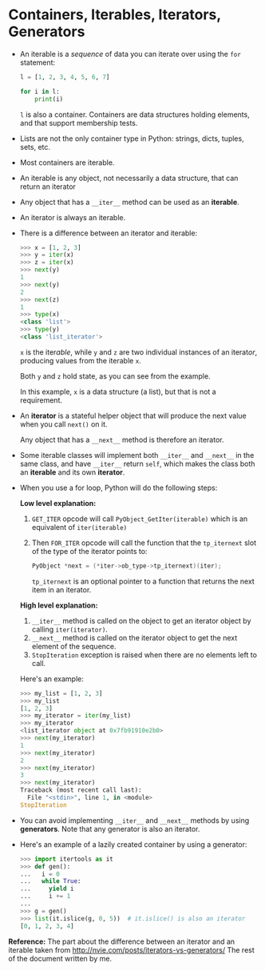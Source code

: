 # Containers, Iterables, Iterators, Generators

* An iterable is a *sequence* of data you can iterate over using the `for`
  statement:

  ```py
  l = [1, 2, 3, 4, 5, 6, 7]

  for i in l:
      print(i)
  ```

  `l` is also a container. Containers are data structures holding elements,
  and that support membership tests.
* Lists are not the only container type in Python: strings, dicts, tuples,
  sets, etc.
* Most containers are iterable.
* An iterable is any object, not necessarily a data structure, that can return
  an iterator
* Any object that has a `__iter__` method can be used as an **iterable**.
* An iterator is always an iterable.
* There is a difference between an iterator and iterable:

  ```py
  >>> x = [1, 2, 3]
  >>> y = iter(x)
  >>> z = iter(x)
  >>> next(y)
  1
  >>> next(y)
  2
  >>> next(z)
  1
  >>> type(x)
  <class 'list'>
  >>> type(y)
  <class 'list_iterator'>
  ```

  `x` is the iter*able*, while `y` and `z` are two individual instances of an
  iterat*or*, producing values from the iterable `x`.

  Both `y` and `z` hold state, as you can see from the example.

  In this example, `x` is a data structure (a list), but that is not a
  requirement.
* An **iterator** is a stateful helper object that will produce the next value
  when you call `next()` on it.

  Any object that has a `__next__` method is therefore an iterator.
* Some iterable classes will implement both `__iter__` and `__next__` in the
  same class, and have `__iter__` return `self`, which makes the class both an
  **iterable** and its own **iterator**.
* When you use a for loop, Python will do the following steps:

  **Low level explanation:**

  1. `GET_ITER` opcode will call `PyObject_GetIter(iterable)` which is an
     equivalent of `iter(iterable)`
  2. Then `FOR_ITER` opcode will call the function that the `tp_iternext`
     slot of the type of the iterator points to:

     ```c
     PyObject *next = (*iter->ob_type->tp_iternext)(iter);
     ```

     `tp_iternext` is an optional pointer to a function that returns the
     next item in an iterator.

  **High level explanation:**

  1. `__iter__` method is called on the object to get an iterator object by
     calling `iter(iterator)`.
  2. `__next__` method is called on the iterator object to get the next
     element of the sequence.
  3. `StopIteration` exception is raised when there are no elements left
     to call.

  Here's an example:

  ```py
  >>> my_list = [1, 2, 3]
  >>> my_list
  [1, 2, 3]
  >>> my_iterator = iter(my_list)
  >>> my_iterator
  <list_iterator object at 0x7fb91910e2b0>
  >>> next(my_iterator)
  1
  >>> next(my_iterator)
  2
  >>> next(my_iterator)
  3
  >>> next(my_iterator)
  Traceback (most recent call last):
    File "<stdin>", line 1, in <module>
  StopIteration
  ```
* You can avoid implementing `__iter__` and `__next__` methods by using
  **generators**. Note that any generator is also an iterator.
* Here's an example of a lazily created container by using a generator:

  ```py
  >>> import itertools as it
  >>> def gen():
  ...   i = 0
  ...   while True:
  ...     yield i
  ...     i += 1
  ...
  >>> g = gen()
  >>> list(it.islice(g, 0, 5))  # it.islice() is also an iterator
  [0, 1, 2, 3, 4]
  ```

**Reference:** The part about the difference between an iterator and an
iterable taken from http://nvie.com/posts/iterators-vs-generators/ The rest of
the document written by me.
